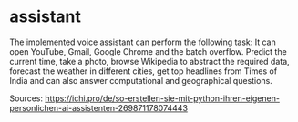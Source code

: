 # assistant
The implemented voice assistant can perform the following task: It can open YouTube, Gmail, Google Chrome and the batch overflow. Predict the current time, take a photo, browse Wikipedia to abstract the required data, forecast the weather in different cities, get top headlines from Times of India and can also answer computational and geographical questions.

Sources:
https://ichi.pro/de/so-erstellen-sie-mit-python-ihren-eigenen-personlichen-ai-assistenten-269871178074443
